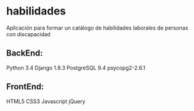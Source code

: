 # habilidades
Aplicación para formar un catálogo de habilidades laborales de personas con discapacidad

BackEnd:
---------------
Python 3.4
Django 1.8.3
PostgreSQL 9.4
psycopg2-2.6.1

FrontEnd:
----------------
HTML5
CSS3
Javascript
jQuery
